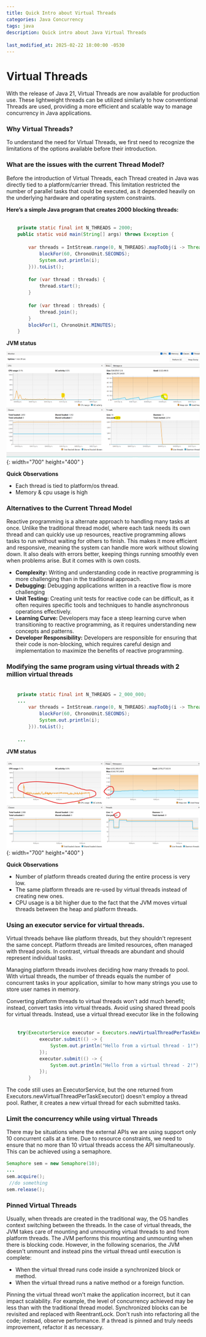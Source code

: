 ```yaml
---
title: Quick Intro about Virtual Threads
categories: Java Concurrency
tags: java
description: Quick intro about Java Virtual Threads

last_modified_at: 2025-02-22 18:00:00 -0530
---
```



# Virtual Threads

With the release of Java 21, Virtual Threads are now available for production use. These lightweight threads can be utilized similarly to how conventional Threads are used, providing a more efficient and scalable way to manage concurrency in Java applications.

### Why Virtual Threads?

To understand the need for Virtual Threads, we first need to recognize the limitations of the options available before their introduction.

### What are the issues with the current Thread Model?

Before the introduction of Virtual Threads, each Thread created in Java was directly tied to a platform/carrier thread. This limitation restricted the number of parallel tasks that could be executed, as it depended heavily on the underlying hardware and operating system constraints.


**Here’s a simple Java program that creates 2000 blocking threads:**
```java

	private static final int N_THREADS = 2000;
	public static void main(String[] args) throws Exception {

		var threads = IntStream.range(0, N_THREADS).mapToObj(i -> Thread.ofPlatform().unstarted(() -> {
			blockFor(60, ChronoUnit.SECONDS);
			System.out.println(i);
		})).toList();

		for (var thread : threads) {
			thread.start();
		}

		for (var thread : threads) {
			thread.join();
		}
		blockFor(1, ChronoUnit.MINUTES);
	}


```

**JVM status**

![VM Stats](/assets/img/vt/pt-img1.png){: width="700" height="400" }

**Quick Observations**

- Each thread is tied to platform/os thread.
- Memory & cpu usage is high 

### Alternatives to the Current Thread Model

Reactive programming is a alternate approach to handling many tasks at once. Unlike the traditional thread model, where each task needs its own thread and can quickly use up resources, reactive programming allows tasks to run without waiting for others to finish. This makes it more efficient and responsive, meaning the system can handle more work without slowing down. It also deals with errors better, keeping things running smoothly even when problems arise. But it comes with is own costs.

- **Complexity:** Writing and understanding code in reactive programming is more challenging than in the traditional approach.
- **Debugging:** Debugging applications written in a reactive flow is more challenging
- **Unit Testing:** Creating unit tests for reactive code can be difficult, as it often requires specific tools and techniques to handle asynchronous operations effectively.
- **Learning Curve:** Developers may face a steep learning curve when transitioning to reactive programming, as it requires understanding new concepts and patterns.
- **Developer Responsibility:** Developers are responsible for ensuring that their code is non-blocking, which requires careful design and implementation to maximize the benefits of reactive programming.


### Modifying the same program using virtual threads with 2 million virtual threads

```java

	private static final int N_THREADS = 2_000_000;
    ...
		var threads = IntStream.range(0, N_THREADS).mapToObj(i -> Thread.ofVirtual().unstarted(() -> {
			blockFor(60, ChronoUnit.SECONDS);
			System.out.println(i);
		})).toList();

    ...
```

**JVM status**

![VM Stats](/assets/img/vt/vt-img1.png){: width="700" height="400" }



**Quick Observations**

- Number of platform threads created during the entire process is very low.
- The same platform threads are re-used by virtual threads instead of creating new ones.
- CPU usage is a bit higher due to the fact that the JVM moves virtual threads between the heap and platform threads.

### Using an executor service for virtual threads.

Virtual threads behave like platform threads, but they shouldn't represent the same concept. Platform threads are limited resources, often managed with thread pools. In contrast, virtual threads are abundant and should represent individual tasks.

Managing platform threads involves deciding how many threads to pool. With virtual threads, the number of threads equals the number of concurrent tasks in your application, similar to how many strings you use to store user names in memory.

Converting platform threads to virtual threads won't add much benefit; instead, convert tasks into virtual threads. Avoid using shared thread pools for virtual threads. Instead, use a virtual thread executor like in the following 

```java

    try(ExecutorService executor = Executors.newVirtualThreadPerTaskExecutor()){
			executor.submit(() -> {
				System.out.println("Hello from a virtual thread - 1!");
			});
			executor.submit(() -> {
				System.out.println("Hello from a virtual thread - 2!");
			});
		}

```
The code still uses an ExecutorService, but the one returned from Executors.newVirtualThreadPerTaskExecutor() doesn't employ a thread pool. Rather, it creates a new virtual thread for each submitted tasks.

### Limit the concurrency while using virtual Threads

There may be situations where the external APIs we are using support only 10 concurrent calls at a time. Due to resource constraints, we need to ensure that no more than 10 virtual threads access the API simultaneously. This can be achieved using a semaphore.

```java
Semaphore sem = new Semaphore(10);
...
sem.acquire();
 //do something
sem.release();
```

### Pinned Virtual Threads

Usually, when threads are created in the traditional way, the OS handles context switching between the threads. In the case of virtual threads, the JVM takes care of mounting and unmounting virtual threads to and from platform threads. The JVM performs this mounting and unmounting when there is blocking code. However, in the following scenarios, the JVM doesn't unmount and instead pins the virtual thread until execution is complete:

- When the virtual thread runs code inside a synchronized block or method.
- When the virtual thread runs a native method or a foreign function.

Pinning the virtual thread won't make the application incorrect, but it can impact scalability. For example, the level of concurrency achieved may be less than with the traditional thread model. Synchronized blocks can be revisited and replaced with ReentrantLock. Don't rush into refactoring all the code; instead, observe performance. If a thread is pinned and truly needs improvement, refactor it as necessary.
